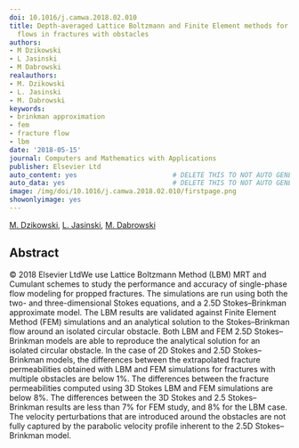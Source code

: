 ```yaml
---
doi: 10.1016/j.camwa.2018.02.010
title: Depth-averaged Lattice Boltzmann and Finite Element methods for single-phase
  flows in fractures with obstacles
authors:
- M Dzikowski
- L Jasinski
- M Dabrowski
realauthors:
- M. Dzikowski
- L. Jasinski
- M. Dabrowski
keywords:
- brinkman approximation
- fem
- fracture flow
- lbm
date: '2018-05-15'
journal: Computers and Mathematics with Applications
publisher: Elsevier Ltd
auto_content: yes                        # DELETE THIS TO NOT AUTO GENERATE CONTENT
auto_data: yes                           # DELETE THIS TO NOT AUTO GENERATE METADATA
image: /img/doi/10.1016/j.camwa.2018.02.010/firstpage.png
showonlyimage: yes
---
```

[M. Dzikowski](https://www.scopus.com/authid/detail.uri?authorId=57188845641), [L. Jasinski](https://www.scopus.com/authid/detail.uri?authorId=56724113700), [M. Dabrowski](https://www.scopus.com/authid/detail.uri?authorId=15828900200)

## Abstract
© 2018 Elsevier LtdWe use Lattice Boltzmann Method (LBM) MRT and Cumulant schemes to study the performance and accuracy of single-phase flow modeling for propped fractures. The simulations are run using both the two- and three-dimensional Stokes equations, and a 2.5D Stokes–Brinkman approximate model. The LBM results are validated against Finite Element Method (FEM) simulations and an analytical solution to the Stokes–Brinkman flow around an isolated circular obstacle. Both LBM and FEM 2.5D Stokes–Brinkman models are able to reproduce the analytical solution for an isolated circular obstacle. In the case of 2D Stokes and 2.5D Stokes–Brinkman models, the differences between the extrapolated fracture permeabilities obtained with LBM and FEM simulations for fractures with multiple obstacles are below 1%. The differences between the fracture permeabilities computed using 3D Stokes LBM and FEM simulations are below 8%. The differences between the 3D Stokes and 2.5 Stokes–Brinkman results are less than 7% for FEM study, and 8% for the LBM case. The velocity perturbations that are introduced around the obstacles are not fully captured by the parabolic velocity profile inherent to the 2.5D Stokes–Brinkman model.
